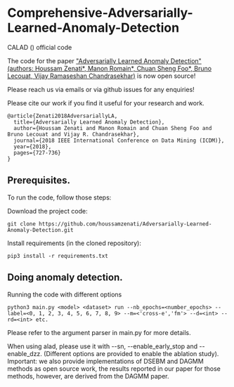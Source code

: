 # Comprehensive-Adversarially-Learned-Anomaly-Detection
CALAD () official code

The code for the paper ["Adversarially Learned Anomaly Detection" (authors: Houssam Zenati*, Manon Romain*, Chuan Sheng Foo*, Bruno Lecouat, Vijay Ramaseshan Chandrasekhar)](https://arxiv.org/abs/1812.02288) is now open source! 

Please reach us via emails or via github issues for any enquiries!

Please cite our work if you find it useful for your research and work.
```
@article{Zenati2018AdversariallyLA,
  title={Adversarially Learned Anomaly Detection},
  author={Houssam Zenati and Manon Romain and Chuan Sheng Foo and Bruno Lecouat and Vijay R. Chandrasekhar},
  journal={2018 IEEE International Conference on Data Mining (ICDM)},
  year={2018},
  pages={727-736}
}
```

## Prerequisites.
To run the code, follow those steps:

Download the project code:

```
git clone https://github.com/houssamzenati/Adversarially-Learned-Anomaly-Detection.git
```
Install requirements (in the cloned repository):

```
pip3 install -r requirements.txt
```


## Doing anomaly detection.

Running the code with different options

```
python3 main.py <model> <dataset> run --nb_epochs=<number_epochs> --label=<0, 1, 2, 3, 4, 5, 6, 7, 8, 9> --m=<'cross-e','fm'> --d=<int> --rd=<int> etc. 
```
Please refer to the argument parser in main.py for more details.

When using alad, please use it with --sn, --enable_early_stop and --enable_dzz. (Different options are provided to enable the ablation study).
Important: we also provide implementations of DSEBM and DAGMM methods as open source work, the results reported in our paper for those methods, however, are derived from the DAGMM paper.

